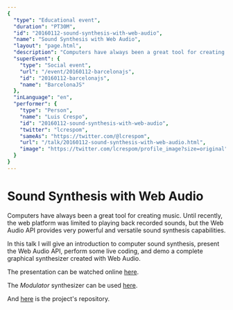 ```yaml
---
{
  "type": "Educational event",
  "duration": "PT30M",
  "id": "20160112-sound-synthesis-with-web-audio",
  "name": "Sound Synthesis with Web Audio",
  "layout": "page.html",
  "description": "Computers have always been a great tool for creating music. Until recently, the web platform was limited to playing back recorded sounds, but the Web Audio API provides very powerful and versatile sound synthesis capabilities.\n\nIn this talk I will give an introduction to computer sound synthesis, present the Web Audio API, perform some live coding, and demo a complete graphical synthesizer created with Web Audio.",
  "superEvent": {
    "type": "Social event",
    "url": "/event/20160112-barcelonajs",
    "id": "20160112-barcelonajs",
    "name": "BarcelonaJS"
  },
  "inLanguage": "en",
  "performer": {
    "type": "Person",
    "name": "Luis Crespo",
    "id": "20160112-sound-synthesis-with-web-audio",
    "twitter": "lcrespom",
    "sameAs": "https://twitter.com/@lcrespom",
    "url": "/talk/20160112-sound-synthesis-with-web-audio.html",
    "image": "https://twitter.com/lcrespom/profile_image?size=original"
  }
}
---
```

# Sound Synthesis with Web Audio

Computers have always been a great tool for creating music. Until recently, the web platform was limited to playing back recorded sounds, but the Web Audio API provides very powerful and versatile sound synthesis capabilities.

In this talk I will give an introduction to computer sound synthesis, present the Web Audio API, perform some live coding, and demo a complete graphical synthesizer created with Web Audio.

The presentation can be watched online [here](https://lcrespom.github.io/synth/prz/).

The *Modulator* synthesizer can be used [here](https://lcrespom.github.io/synth/).

And [here](https://github.com/lcrespom/Modulator) is the project's repository.
